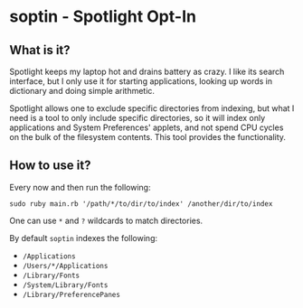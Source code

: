 soptin - Spotlight Opt-In
=========================

What is it?
-----------

Spotlight keeps my laptop hot and drains battery as crazy. I like its search
interface, but I only use it for starting applications, looking up words in
dictionary and doing simple arithmetic.

Spotlight allows one to exclude specific directories from indexing, but what I
need is a tool to only include specific directories, so it will index only
applications and System Preferences' applets, and not spend CPU cycles on the
bulk of the filesystem contents. This tool provides the functionality.

How to use it?
--------------

Every now and then run the following:

    sudo ruby main.rb '/path/*/to/dir/to/index' /another/dir/to/index

One can use `*` and `?` wildcards to match directories.

By default `soptin` indexes the following:
- `/Applications`
- `/Users/*/Applications`
- `/Library/Fonts`
- `/System/Library/Fonts`
- `/Library/PreferencePanes`
